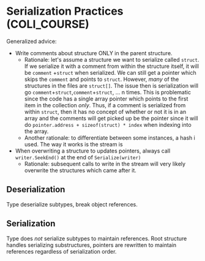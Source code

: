 # Serialization Practices (COLI_COURSE)

Generalized advice:

* Write comments about structure ONLY in the parent structure.
  * Rationale: let's assume a structure we want to serialize called `struct`. If we serialize it with a comment from within the structure itself, it will be `comment` +`struct` when serialized. We can still get a pointer which skips the `comment` and points to `struct`. However, _many_ of the structures in the files are `struct[]`. The issue then is serialization will go `comment`+`struct`,`comment`+`struct`, ... n times. This is problematic since the code has a single array pointer which points to the first item in the collection _only_. Thus, if a comment is serialized from within `struct`, then it has no concept of whether or not it is in an array and the comments will get picked up be the pointer since it will do `pointer.address + sizeof(struct) * index` when indexing into the array.
  * Another rationale: to differentiate between some instances, a hash i used. The way it works is the stream is 
* When overwriting a structure to updates pointers, always call `writer.SeekEnd()` at the end of `Serialize(writer)`
  * Rationale: subsequent calls to write in the stream will very likely overwrite the structures which came after it.



## Deserialization

Type deserialize subtypes, break object references.

## Serialization

Type does _not_ serialize subtypes to maintain references. Root structure handles serializing substructures, pointers are rewritten to maintain references regardless of serialization order.


